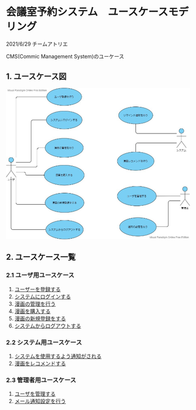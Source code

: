 # 会議室予約システム　ユースケースモデリング

2021/6/29 チームアトリエ

CMS(Commic Management System)のユーケース


## 1. ユースケース図

<img src="img\CSM_usecase_ver.2.jpg">

## 2. ユースケース一覧
### 2.1 ユーザ用ユースケース
1. [ユーザーを登録する](./usecase01.md)
1. [システムにログインする](./usecase02.md)
1. [漫画の管理を行う](./usecase03.md)
1. [漫画を購入する](./usecase04.md)
1. [漫画の新規登録をする](./usecase05.md)
1. [システムからログアウトする](./usecase06.md)

### 2.2 システム用ユースケース

1. [システムを使用するよう通知がされる](./usecase07.md)
1. [漫画をレコメンドする](./usecase08.md)

### 2.3 管理者用ユースケース

1. [ユーザを管理する](./usecase09.md)
1. [メール通知設定を行う](./usecase10.md)
